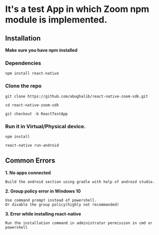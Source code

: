# It's a test App in which Zoom npm module is implemented.

## Installation

**Make sure you have npm installed**

### Dependencies
```
npm install react-native
```
### Clone the repo
```
git clone https://github.com/abughalib/react-native-zoom-sdk.git

cd react-native-zoom-sdk

git checkout -b ReactTestApp

```
### Run it in Virtual/Physical device.
```
npm install

react-native run-android

```

## Common Errors

**1. No apps connected**
```
Build the android section using gradle with help of android studio.
```

**2. Group policy error in Windows 10**
```
Use command prompt instead of powershell.
Or disable the group policy(highly not recommanded)
```
**3. Error while installing react-native**
```
Run the installation command in administrator permission in cmd or powershell
```
